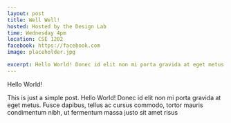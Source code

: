 ```yaml
---
layout: post
title: Well Well!
hosted: Hosted by the Design Lab
time: Wednesday 4pm
location: CSE 1202
facebook: https://facebook.com
image: placeholder.jpg

excerpt: Hello World! Donec id elit non mi porta gravida at eget metus. Fusce dapibus, tellus ac cursus commodo, tortor mauris condimentum nibh, ut fermentum massa justo sit amet risus
---
```

Hello World!

This is just a simple post.
Hello World! Donec id elit non mi porta gravida at eget metus. Fusce dapibus, tellus ac cursus commodo, tortor mauris condimentum nibh, ut fermentum massa justo sit amet risus